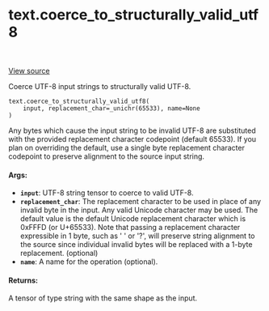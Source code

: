 <div itemscope itemtype="http://developers.google.com/ReferenceObject">
<meta itemprop="name" content="text.coerce_to_structurally_valid_utf8" />
<meta itemprop="path" content="Stable" />
</div>

# text.coerce_to_structurally_valid_utf8

<!-- Insert buttons and diff -->

<table class="tfo-notebook-buttons tfo-api" align="left">
</table>

<a target="_blank" href="https://github.com/tensorflow/text/tree/master/tensorflow_text/python/ops/string_ops.py">View
source</a>

Coerce UTF-8 input strings to structurally valid UTF-8.

<pre class="devsite-click-to-copy prettyprint lang-py tfo-signature-link">
<code>text.coerce_to_structurally_valid_utf8(
    input, replacement_char=_unichr(65533), name=None
)
</code></pre>

<!-- Placeholder for "Used in" -->

Any bytes which cause the input string to be invalid UTF-8 are substituted with
the provided replacement character codepoint (default 65533). If you plan on
overriding the default, use a single byte replacement character codepoint to
preserve alignment to the source input string.

#### Args:

*   <b>`input`</b>: UTF-8 string tensor to coerce to valid UTF-8.
*   <b>`replacement_char`</b>: The replacement character to be used in place of
    any invalid byte in the input. Any valid Unicode character may be used. The
    default value is the default Unicode replacement character which is 0xFFFD
    (or U+65533). Note that passing a replacement character expressible in 1
    byte, such as ' ' or '?', will preserve string alignment to the source since
    individual invalid bytes will be replaced with a 1-byte replacement.
    (optional)
*   <b>`name`</b>: A name for the operation (optional).

#### Returns:

A tensor of type string with the same shape as the input.
